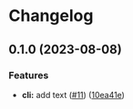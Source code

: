 # Changelog

## 0.1.0 (2023-08-08)


### Features

* **cli:** add text ([#11](https://github.com/timayz/starter/issues/11)) ([10ea41e](https://github.com/timayz/starter/commit/10ea41e89992f00ee7ab7b63908c6598aff32eb7))
